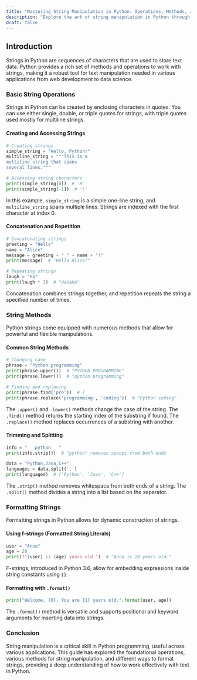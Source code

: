 ```yaml
---
title: "Mastering String Manipulation in Python: Operations, Methods, and Formatting"
description: "Explore the art of string manipulation in Python through this comprehensive guide. Learn basic operations, discover powerful string methods, and master the formatting techniques to enhance your data processing skills."
draft: false
---
```


## Introduction

Strings in Python are sequences of characters that are used to store text data. Python provides a rich set of methods and operations to work with strings, making it a robust tool for text manipulation needed in various applications from web development to data science.

### Basic String Operations

Strings in Python can be created by enclosing characters in quotes. You can use either single, double, or triple quotes for strings, with triple quotes used mostly for multiline strings.

#### Creating and Accessing Strings
```python
# Creating strings
simple_string = "Hello, Python!"
multiline_string = """This is a
multiline string that spans
several lines."""

# Accessing string characters
print(simple_string[0])  # 'H'
print(simple_string[-1])  # '!'
```
In this example, `simple_string` is a simple one-line string, and `multiline_string` spans multiple lines. Strings are indexed with the first character at index 0.

#### Concatenation and Repetition
```python
# Concatenating strings
greeting = "Hello"
name = "Alice"
message = greeting + " " + name + "!"
print(message)  # "Hello Alice!"

# Repeating strings
laugh = "Ha"
print(laugh * 3)  # "HaHaHa"
```
Concatenation combines strings together, and repetition repeats the string a specified number of times.

### String Methods

Python strings come equipped with numerous methods that allow for powerful and flexible manipulations.

#### Common String Methods
```python
# Changing case
phrase = "Python programming"
print(phrase.upper())  # "PYTHON PROGRAMMING"
print(phrase.lower())  # "python programming"

# Finding and replacing
print(phrase.find('pro'))  # 7
print(phrase.replace('programming', 'coding'))  # "Python coding"
```
The `.upper()` and `.lower()` methods change the case of the string. The `.find()` method returns the starting index of the substring if found. The `.replace()` method replaces occurrences of a substring with another.

#### Trimming and Splitting
```python
info = "   python   "
print(info.strip())  # "python" removes spaces from both ends

data = "Python,Java,C++"
languages = data.split(',')
print(languages)  # ['Python', 'Java', 'C++']
```
The `.strip()` method removes whitespace from both ends of a string. The `.split()` method divides a string into a list based on the separator.

### Formatting Strings

Formatting strings in Python allows for dynamic construction of strings.

#### Using f-strings (Formatted String Literals)
```python
user = "Anna"
age = 28
print(f"{user} is {age} years old.")  # "Anna is 28 years old."
```
F-strings, introduced in Python 3.6, allow for embedding expressions inside string constants using `{}`.

#### Formatting with `.format()`
```python
print("Welcome, {0}. You are {1} years old.".format(user, age))
```
The `.format()` method is versatile and supports positional and keyword arguments for inserting data into strings.

### Conclusion

String manipulation is a critical skill in Python programming, useful across various applications. This guide has explored the foundational operations, various methods for string manipulation, and different ways to format strings, providing a deep understanding of how to work effectively with text in Python.
